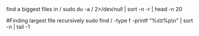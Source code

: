 find a biggest files in /
sudo du -a / 2>/dev/null | sort -n -r | head -n 20

#Finding largest file recursively
sudo find / -type f -printf "%s\t%p\n" | sort -n | tail -1
